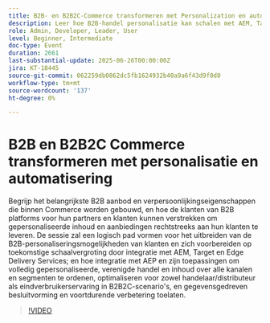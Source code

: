```yaml
---
title: B2B- en B2B2C-Commerce transformeren met Personalization en automatisering
description: Leer hoe B2B-handel personalisatie kan schalen met AEM, Target en AEP om B2B2C-ervaringen te optimaliseren en gegevensgestuurde, uniforme inhoud en aanbiedingen te stimuleren.
role: Admin, Developer, Leader, User
level: Beginner, Intermediate
doc-type: Event
duration: 2661
last-substantial-update: 2025-06-26T00:00:00Z
jira: KT-18445
source-git-commit: 062259db0862dc5fb1624932b40a9a6f43d9f0d0
workflow-type: tm+mt
source-wordcount: '137'
ht-degree: 0%

---
```



# B2B en B2B2C Commerce transformeren met personalisatie en automatisering

Begrijp het belangrijkste B2B aanbod en verpersoonlijkingseigenschappen die binnen Commerce worden gebouwd, en hoe de klanten van B2B platforms voor hun partners en klanten kunnen verstrekken om gepersonaliseerde inhoud en aanbiedingen rechtstreeks aan hun klanten te leveren. De sessie zal een logisch pad vormen voor het uitbreiden van de B2B-personaliseringsmogelijkheden van klanten en zich voorbereiden op toekomstige schaalvergroting door integratie met AEM, Target en Edge Delivery Services; en hoe integratie met AEP en zijn toepassingen om volledig gepersonaliseerde, verenigde handel en inhoud over alle kanalen en segmenten te ordenen, optimaliseren voor zowel handelaar/distributeur als eindverbruikerservaring in B2B2C-scenario&#39;s, en gegevensgedreven besluitvorming en voortdurende verbetering toelaten.

>[!VIDEO](https://video.tv.adobe.com/v/3464441/?learn=on&enablevpops)
